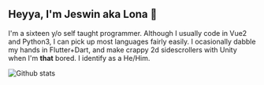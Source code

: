 ## Heyya, I'm Jeswin aka Lona 🦄  
I'm a sixteen y/o self taught programmer. Although I usually code in Vue2 and Python3, I can pick up most languages fairly easily. I ocasionally dabble my hands in Flutter+Dart, and make crappy 2d sidescrollers with Unity when I'm **that** bored. I identify as a He/Him.

![Github stats](https://github-readme-stats.vercel.app/api?username=JeswinSUnsi&show_icons=true&theme=tokyonight)
